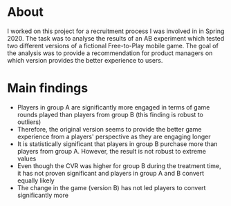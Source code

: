 # About

I worked on this project for a recruitment process I was involved in in Spring 2020. The task was to analyse the results of an AB experiment which tested two different versions of a fictional Free-to-Play mobile game. The goal of the analysis was to provide a recommendation for product managers on which version provides the better experience to users. 

# Main findings

* Players in group A are significantly more engaged in terms of game rounds played than players from group B (this finding is robust to outliers)
* Therefore, the original version seems to provide the better game experience from a players' perspective as they are engaging longer
* It is statistically significant that players in group B purchase more than players from group A. However, the result is not robust to extreme values
* Even though the CVR was higher for group B during the treatment time, it has not proven significant and players in group A and B convert equally likely
* The change in the game (version B) has not led players to convert significantly more

